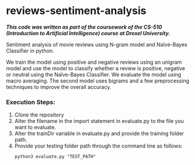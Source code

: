 # reviews-sentiment-analysis

***This code was written as part of the coursework of the CS-510 (Introduction to Artificial Intelligence) course at Drexel University.***

Sentiment analysis of movie reviews using N-gram model and Naïve-Bayes Classifier in python.

We train the model using positive and negative reviews using an unigram model and use the model to classify whether a review is positive, negative or neutral using the Naïve-Bayes Classifier. We evaluate the model using macro averaging. The second model uses bigrams and a few preprocessing techniques to improve the overall accuracy.

### Execution Steps:

1. Clone the repository
2. Alter the filename in the import statement in evaluate.py to the file you want to evaluate.
3. Alter the trainDir variable in evaluate.py and provide the training folder path.
4. Provide your testing folder path through the command line as follows:
    ```
    python3 evaluate.py "TEST_PATH"
    ```
 
